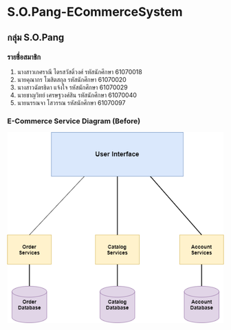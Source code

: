 # S.O.Pang-ECommerceSystem

## กลุ่ม S.O.Pang

### รายชื่อสมาชิก

1. นางสาวเกศราณี ไตรสวัสดิ์วงศ์   รหัสนักศึกษา 61070018
2. นายคุณากร โฆสิตสกุล         รหัสนักศึกษา 61070020
3. นางสาวฉัตรธิดา แจ้งใจ         รหัสนักศึกษา 61070029
4. นายชาญวิทย์ เศรษฐวงศ์สิน      รหัสนักศึกษา 61070040
5. นายนรรณจา โสวรรณ           รหัสนักศึกษา 61070097

### E-Commerce Service Diagram (Before)
<img src="SOP_Service_Before.png"/>
